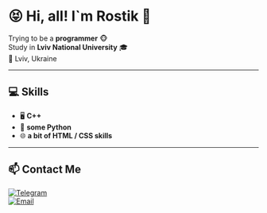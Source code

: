 # 😝 Hi, all! I`m Rostik 👋

Trying to be a **programmer** 🐵  
Study in **Lviv National University** 🎓  
📍 Lviv, Ukraine  

---

## 💻 Skills
- 🖥 **C++**
- 🐍 **some Python**
- 🌐 **a bit of HTML / CSS skills**

---

## 📫 Contact Me
[![Telegram](https://img.shields.io/badge/Telegram-0078D4?style=flat&logo=telegram)](https://t.me/xavusm)  
[![Email](https://img.shields.io/badge/Email-D14836?style=flat&logo=gmail)](mailto:твій_email@example.com)




